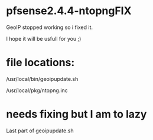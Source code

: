 # pfsense2.4.4-ntopngFIX

GeoIP stopped working so i fixed it.

I hope it will be usfull for you ;)


# file locations:

/usr/local/bin/geoipupdate.sh

/usr/local/pkg/ntopng.inc


# needs fixing but I am to lazy

Last part of geoipupdate.sh
